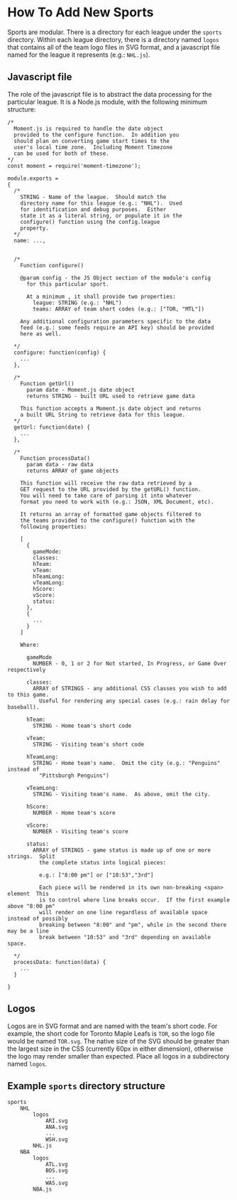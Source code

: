 # How To Add New Sports

Sports are modular.  There is a directory for each league under the `sports` directory.  Within each league directory, there is a directory named `logos` that contains all of the team logo files in SVG format, and a javascript file named for the league it represents (e.g.: `NHL.js`).

## Javascript file

The role of the javascript file is to abstract the data processing for the particular league.  It is a Node.js module, with the following minimum structure:


```
/*
  Moment.js is required to handle the date object
  provided to the configure function.  In addition you
  should plan on converting game start times to the
  user's local time zone.  Including Moment Timezone
  can be used for both of these.
*/
const moment = require('moment-timezone');

module.exports = 
{
  /*
    STRING - Name of the league.  Should match the
    directory name for this league (e.g.: "NHL").  Used
    for identification and debug purposes.  Either
    state it as a literal string, or populate it in the
    configure() function using the config.league
    property.
  */
  name: ...,


  /*
    Function configure()

    @param config - the JS Object section of the module's config 
      for this particular sport.

      At a minimum , it shall provide two properties:
        league: STRING (e.g.: "NHL")
        teams: ARRAY of team short codes (e.g.: ["TOR, "MTL"])
    
    Any additional configuration parameters specific to the data
    feed (e.g.: some feeds require an API key) should be provided
    here as well.

  */
  configure: function(config) {
    ...
  },

  /*
    Function getUrl()
      param date - Moment.js date object
      returns STRING - built URL used to retrieve game data

    This function accepts a Moment.js date object and returns
    a built URL String to retrieve data for this league.
  */
  getUrl: function(date) {
    ...
  },

  /*
    Function processData()
      param data - raw data
      returns ARRAY of game objects

    This function will receive the raw data retrieved by a
    GET request to the URL provided by the getURL() function.
    You will need to take care of parsing it into whatever
    format you need to work with (e.g.: JSON, XML Document, etc).

    It returns an array of formatted game objects filtered to
    the teams provided to the configure() function with the
    following properties:

    [
      {
        gameMode: 
        classes: 
        hTeam: 
        vTeam:
        hTeamLong:
        vTeamLong:
        hScore:
        vScore:
        status:
      },
      {
        ...
      }
    ]

    Where:

      gameMode
        NUMBER - 0, 1 or 2 for Not started, In Progress, or Game Over respectively

      classes:
        ARRAY of STRINGS - any additional CSS classes you wish to add to this game.
          Useful for rendering any special cases (e.g.: rain delay for baseball).

      hTeam:
        STRING - Home team's short code

      vTeam:
        STRING - Visiting team's short code

      hTeamLong:
        STRING - Home team's name.  Omit the city (e.g.: "Penguins" instead of 
          "Pittsburgh Penguins")

      vTeamLong:
        STRING - Visiting team's name.  As above, omit the city.

      hScore:
        NUMBER - Home team's score

      vScore:
        NUMBER - Visiting team's score

      status:
        ARRAY of STRINGS - game status is made up of one or more strings.  Split
          the complete status into logical pieces:

          e.g.: ["8:00 pm"] or ["10:53","3rd"]
          
          Each piece will be rendered in its own non-breaking <span> element  This
          is to control where line breaks occur.  If the first example above "8:00 pm"
          will render on one line regardless of available space instead of possibly
          breaking between "8:00" and "pm", while in the second there may be a line
          break between "10:53" and "3rd" depending on available space.

  */
  processData: function(data) {
    ...
  }

}
```

## Logos

Logos are in SVG format and are named with the team's short code.  For example, the short code
for Toronto Maple Leafs is `TOR`, so the logo file would be named `TOR.svg`.  The native size
of the SVG should be greater than the largest size in the CSS (currently 60px in either dimension),
otherwise the logo may render smaller than expected.  Place all logos in a subdirectory named `logos`.


## Example `sports` directory structure

```
sports
    NHL
        logos
            ARI.svg
            ANA.svg
            ...
            WSH.svg
        NHL.js
    NBA
        logos
            ATL.svg
            BOS.svg
            ...
            WAS.svg
        NBA.js
```